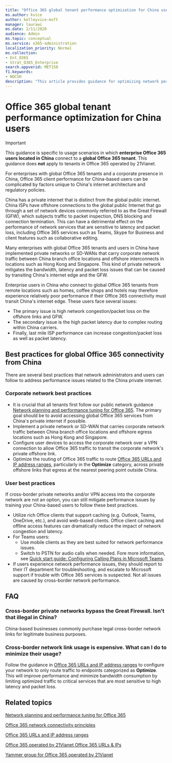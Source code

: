 ```yaml
---
title: "Office 365 global tenant performance optimization for China users"
ms.author: kvice
author: kelleyvice-msft
manager: laurawi
ms.date: 2/11/2020
audience: Admin
ms.topic: conceptual
ms.service: o365-administration
localization_priority: Normal
ms.collection:
- Ent_O365
- Strat_O365_Enterprise
search.appverid: MET150
f1.keywords:
- NOCSH
description: "This article provides guidance for optimizing network performance for China users of global Office 365 tenants."
---
```


# Office 365 global tenant performance optimization for China users

>[!IMPORTANT]
>This guidance is specific to usage scenarios in which **enterprise Office 365 users located in China** connect to a **global Office 365 tenant**. This guidance does **not** apply to tenants in Office 365 operated by 21Vianet.

For enterprises with global Office 365 tenants and a corporate presence in China, Office 365 client performance for China-based users can be complicated by factors unique to China's internet architecture and regulatory policies.

China has a private internet that is distinct from the global public internet. China ISPs have offshore connections to the global public Internet that go through a set of network devices commonly referred to as the Great Firewall (GFW), which subjects traffic to packet inspection, DNS blocking and connection termination. This can have a detrimental effect on the performance of network services that are sensitive to latency and packet loss, including Office 365 services such as Teams, Skype for Business and client features such as collaborative editing.

Many enterprises with global Office 365 tenants and users in China have implemented private networks or SD-WANs that carry corporate network traffic between China branch office locations and offshore interconnects in locations such as Hong Kong and Singapore. This kind of private network mitigates the bandwidth, latency and packet loss issues that can be caused by transiting China's internet edge and the GFW.

Enterprise users in China who connect to global Office 365 tenants from remote locations such as homes, coffee shops and hotels may therefore experience relatively poor performance if their Office 365 connectivity must transit China's internet edge. These users face several issues:

- The primary issue is high network congestion/packet loss on the offshore links and GFW.
- The secondary issue is the high packet latency due to complex routing within China carriers.
- Finally, last mile ISP performance can increase congestion/packet loss as well as packet latency.

## Best practices for global Office 365 connectivity from China

There are several best practices that network administrators and users can follow to address performance issues related to the China private internet.

### Corporate network best practices

- It is crucial that all tenants first follow our public network guidance [Network planning and performance tuning for Office 365](https://aka.ms/tune). The primary goal should be to avoid accessing global Office 365 services from China's private internet if possible.
- Implement a private network or SD-WAN that carries corporate network traffic between China branch office locations and offshore egress locations such as Hong Kong and Singapore.
- Configure user devices to access the corporate network over a VPN connection to allow Office 365 traffic to transit the corporate network's private offshore link.
- Optimize the routing of Office 365 traffic to route [Office 365 URLs and IP address ranges](https://docs.microsoft.com/office365/enterprise/urls-and-ip-address-ranges), particularly in the **Optimize** category, across private offshore links that egress at the nearest peering point outside China. 

### User best practices

If cross-border private networks and/or VPN access into the corporate network are not an option, you can still mitigate performance issues by training your China-based users to follow these best practices.

- Utilize rich Office clients that support caching (e.g. Outlook, Teams, OneDrive, etc.), and avoid web-based clients. Office client caching and offline access features can dramatically reduce the impact of network congestion and latency.
- For Teams users:
  - Use mobile clients as they are best suited for network performance issues.
  - Switch to PSTN for audio calls when needed. Fore more information, see [Quick start guide: Configuring Calling Plans in Microsoft Teams](https://docs.microsoft.com/microsoftteams/configuring-teams-calling-quickstartguide).
- If users experience network performance issues, they should report to their IT department for troubleshooting, and escalate to Microsoft support if trouble with Office 365 services is suspected. Not all issues are caused by cross-border network performance.

## FAQ

### Cross-border private networks bypass the Great Firewall. Isn't that illegal in China?

China-based businesses commonly purchase legal cross-border network links for legitimate business purposes.

### Cross-border network link usage is expensive. What can I do to minimize their usage?

Follow the guidance in [Office 365 URLs and IP address ranges](urls-and-ip-address-ranges.md) to configure your network to only route traffic to endpoints categorized as **Optimize**. This will improve performance and minimize bandwidth consumption by limiting optimized traffic to critical services that are most sensitive to high latency and packet loss.

## Related topics

[Network planning and performance tuning for Office 365](https://aka.ms/tune)

[Office 365 network connectivity principles](office-365-network-connectivity-principles.md)

[Office 365 URLs and IP address ranges](urls-and-ip-address-ranges.md)

[Office 365 operated by 21Vianet Office 365 URLs & IPs](https://docs.microsoft.com/office365/enterprise/urls-and-ip-address-ranges-21vianet)

[Yammer group for Office 365 operated by 21Vianet](https://aka.ms/China)
